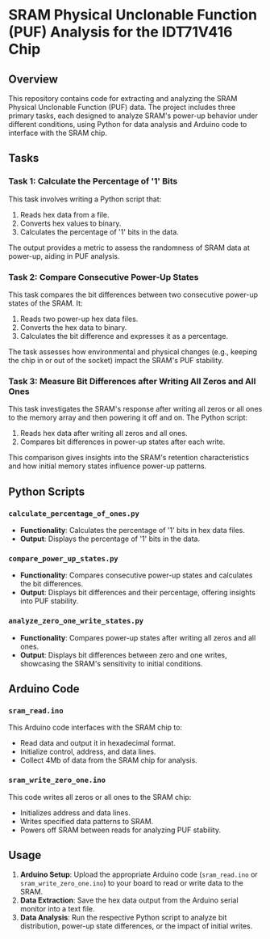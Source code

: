 # SRAM Physical Unclonable Function (PUF) Analysis for the IDT71V416 Chip
## Overview
This repository contains code for extracting and analyzing the SRAM Physical Unclonable Function (PUF) data. The project includes three primary tasks, each designed to analyze SRAM's power-up behavior under different conditions, using Python for data analysis and Arduino code to interface with the SRAM chip.

## Tasks

### Task 1: Calculate the Percentage of '1' Bits
This task involves writing a Python script that:
1. Reads hex data from a file.
2. Converts hex values to binary.
3. Calculates the percentage of '1' bits in the data.

The output provides a metric to assess the randomness of SRAM data at power-up, aiding in PUF analysis.

### Task 2: Compare Consecutive Power-Up States
This task compares the bit differences between two consecutive power-up states of the SRAM. It:
1. Reads two power-up hex data files.
2. Converts the hex data to binary.
3. Calculates the bit difference and expresses it as a percentage.

The task assesses how environmental and physical changes (e.g., keeping the chip in or out of the socket) impact the SRAM's PUF stability.

### Task 3: Measure Bit Differences after Writing All Zeros and All Ones
This task investigates the SRAM's response after writing all zeros or all ones to the memory array and then powering it off and on. The Python script:
1. Reads hex data after writing all zeros and all ones.
2. Compares bit differences in power-up states after each write.

This comparison gives insights into the SRAM's retention characteristics and how initial memory states influence power-up patterns.

## Python Scripts

### `calculate_percentage_of_ones.py`
- **Functionality**: Calculates the percentage of '1' bits in hex data files.
- **Output**: Displays the percentage of '1' bits in the data.

### `compare_power_up_states.py`
- **Functionality**: Compares consecutive power-up states and calculates the bit differences.
- **Output**: Displays bit differences and their percentage, offering insights into PUF stability.

### `analyze_zero_one_write_states.py`
- **Functionality**: Compares power-up states after writing all zeros and all ones.
- **Output**: Displays bit differences between zero and one writes, showcasing the SRAM's sensitivity to initial conditions.

## Arduino Code

### `sram_read.ino`
This Arduino code interfaces with the SRAM chip to:
- Read data and output it in hexadecimal format.
- Initialize control, address, and data lines.
- Collect 4Mb of data from the SRAM chip for analysis.

### `sram_write_zero_one.ino`
This code writes all zeros or all ones to the SRAM chip:
- Initializes address and data lines.
- Writes specified data patterns to SRAM.
- Powers off SRAM between reads for analyzing PUF stability.

## Usage

1. **Arduino Setup**: Upload the appropriate Arduino code (`sram_read.ino` or `sram_write_zero_one.ino`) to your board to read or write data to the SRAM.
2. **Data Extraction**: Save the hex data output from the Arduino serial monitor into a text file.
3. **Data Analysis**: Run the respective Python script to analyze bit distribution, power-up state differences, or the impact of initial writes.


